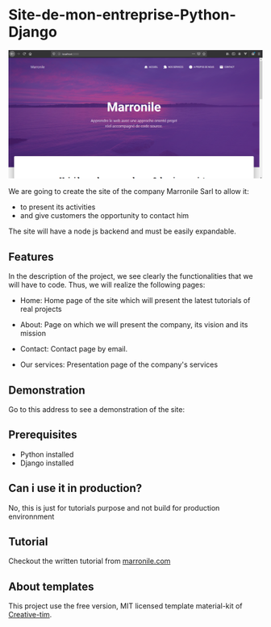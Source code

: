 # Site-de-mon-entreprise-Python-Django

<p align="center">
  <img  src="./docs/img/index1.png">
</p>
We are going to create the site of the company Marronile Sarl to allow it:

- to present its activities
- and give customers the opportunity to contact him

The site will have a node js backend and must be easily expandable.

## Features

In the description of the project, we see clearly the functionalities that we will have to code. Thus, we will realize the following pages:

- Home: Home page of the site which will present the latest tutorials of real projects

- About: Page on which we will present the company, its vision and its mission
- Contact: Contact page by email.
- Our services: Presentation page of the company's services

## Demonstration

Go to this address to see a demonstration of the site:

## Prerequisites

- Python installed
- Django installed

## Can i use it in production?

No, this is just for tutorials purpose and not build for production environnment

## Tutorial

Checkout the written tutorial from [marronile.com](https://www.marronile.com/projet-reel-creer-le-site-de-mon-entreprise-avec-python-et-django/)

## About templates

This project use the free version, MIT licensed template material-kit of [Creative-tim](https://www.creative-tim.com/).
